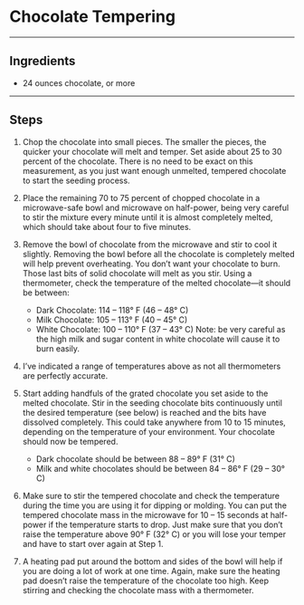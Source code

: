 # Chocolate Tempering

---

## Ingredients

* 24 ounces chocolate, or more

---

## Steps

1.  Chop the chocolate into small pieces. The smaller the pieces, the quicker your chocolate will melt and temper. Set aside about 25 to 30 percent of the chocolate. There is no need to be exact on this measurement, as you just want enough unmelted, tempered chocolate to start the seeding process.
2.  Place the remaining 70 to 75 percent of chopped chocolate in a microwave-safe bowl and microwave on half-power, being very careful to stir the mixture every minute until it is almost completely melted, which should take about four to five minutes.
3.  Remove the bowl of chocolate from the microwave and stir to cool it slightly. Removing the bowl before all the chocolate is completely melted will help prevent overheating. You don’t want your chocolate to burn. Those last bits of solid chocolate will melt as you stir. Using a thermometer, check the temperature of the melted chocolate—it should be between:

    * Dark Chocolate: 114 – 118° F (46 – 48° C)
    * Milk Chocolate: 105 – 113° F (40 – 45° C)
    * White Chocolate: 100 – 110° F (37 – 43° C) Note: be very careful as the high milk and sugar content in white chocolate will cause it to burn easily.

4. I’ve indicated a range of temperatures above as not all thermometers are perfectly accurate.
5. Start adding handfuls of the grated chocolate you set aside to the melted chocolate. Stir in the seeding chocolate bits continuously until the desired temperature (see below) is reached and the bits have dissolved completely. This could take anywhere from 10 to 15 minutes, depending on the temperature of your environment. Your chocolate should now be tempered.

    * Dark chocolate should be between 88 – 89° F (31° C)
    * Milk and white chocolates should be between 84 – 86° F (29 – 30° C)

6. Make sure to stir the tempered chocolate and check the temperature during the time you are using it for dipping or molding. You can put the tempered chocolate mass in the microwave for 10 – 15 seconds at half-power if the temperature starts to drop. Just make sure that you don’t raise the temperature above 90° F (32° C) or you will lose your temper and have to start over again at Step 1.
7. A heating pad put around the bottom and sides of the bowl will help if you are doing a lot of work at one time. Again, make sure the heating pad doesn’t raise the temperature of the chocolate too high. Keep stirring and checking the chocolate mass with a thermometer.
